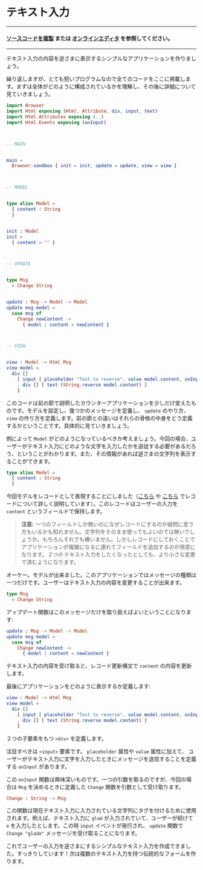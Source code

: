<!--
# Text Fields
-->

# テキスト入力

<!--

---
#### [Clone the code](https://github.com/evancz/elm-architecture-tutorial/) or follow along in the [online editor](https://ellie-app.com/37gW7sj9wPVa1).
---

-->

---
#### [ソースコードを複製](https://github.com/evancz/elm-architecture-tutorial/) または [オンラインエディタ](https://ellie-app.com/37gW7sj9wPVa1) を参照してください。
---

<!--
We are about to create a simple app that reverses the contents of a text field.
-->

テキスト入力の内容を逆さまに表示するシンプルなアプリケーションを作りましょう。

<!--
Again this is a pretty short program, so I have included the whole thing here. Skim through to get an idea of how everything fits together. Right after that we will get into the details!
-->

繰り返しますが、とても短いプログラムなので全てのコードをここに掲載します。まずは全体がどのように構成されているかを理解し、その後に詳細について見ていきましょう。


```elm
import Browser
import Html exposing (Html, Attribute, div, input, text)
import Html.Attributes exposing (..)
import Html.Events exposing (onInput)



-- MAIN


main =
  Browser.sandbox { init = init, update = update, view = view }



-- MODEL


type alias Model =
  { content : String
  }


init : Model
init =
  { content = "" }



-- UPDATE


type Msg
  = Change String


update : Msg -> Model -> Model
update msg model =
  case msg of
    Change newContent ->
      { model | content = newContent }



-- VIEW


view : Model -> Html Msg
view model =
  div []
    [ input [ placeholder "Text to reverse", value model.content, onInput Change ] []
    , div [] [ text (String.reverse model.content) ]
    ]
```

<!--
This code is a slight variant of the counter from the previous section. You set up a model. You define some messages. You say how to `update`. You make your `view`. The difference is just in how we filled this skeleton in. Let's walk through that!
-->

このコードは前の節で説明したカウンターアプリケーションを少しだけ変えたものです。モデルを設定し、幾つかのメッセージを定義し、 `update` のやり方、 `view` の作り方を定義します。前の節との違いはそれらの骨格の中身をどう定義するかということです。具体的に見ていきましょう。

<!--
As always, you start by guessing at what your `Model` should be. In our case, we know we are going to have to keep track of whatever the user has typed into the text field. We need that information so we know how to render the reversed text.
-->

例によって `Model` がどのようになっているべきか考えましょう。今回の場合、ユーザーがテキスト入力にどのような文字を入力したかを追従する必要があるだろう、ということがわかります。また、その情報があれば逆さまの文字列を表示することができます。

```elm
type alias Model =
  { content : String
  }
```

<!--
This time I chose to represent the model as a record. (You can read more about records [here](https://guide.elm-lang.org/core_language.html#records) and [here](https://elm-lang.org/docs/records).) For now, the record stores the user input in the `content` field.
-->
今回モデルをレコードとして表現することにしました（[こちら](https://guide.elm-lang.org/core_language.html#records) や [こちら](https://elm-lang.org/docs/records) でレコードについて詳しく説明しています）。このレコードはユーザーの入力を `content` というフィールドで保持します。

<!--
> **Note:** You may be wondering, why bother having a record if it only holds one entry? Couldn't you just use the string directly? Sure! But starting with a record makes it easy to add more fields as our app gets more complicated. When the time comes where we want *two* text inputs, we will have to do much less fiddling around.
-->

> **注意:** 一つのフィールドしか無いのになぜレコードにするのか疑問に思う方もいるかも知れません。文字列をそのまま使ってもよいのでは無いでしょうか。もちろんそれでも構いません。しかしレコードにしておくことでアプリケーションが複雑になるに連れてフィールドを追加するのが用意になります。 *2つの* テキスト入力をしたくなったとしても、より小さな変更で済むようになります。

<!--
Okay, so we have our model. Now in this app there is only one kind of message really. The user can change the contents of the text field.
-->

オーケー。モデルが出来ました。このアプリケーションではメッセージの種類は一つだけです。ユーザーはテキスト入力の内容を変更することが出来ます。


```elm
type Msg
  = Change String
```

<!--
This means our update function just has to handle this one case:
-->

アップデート関数はこのメッセージだけを取り扱えばよいということになります:


```elm
update : Msg -> Model -> Model
update msg model =
  case msg of
    Change newContent ->
      { model | content = newContent }
```

<!--
When we receive new content, we use the record update syntax to update the contents of `content`.
-->

テキスト入力の内容を受け取ると、レコード更新構文で `content` の内容を更新します。

<!--
Finally we need to say how to view our application:
-->

最後にアプリケーションをどのように表示するか定義します:

```elm
view : Model -> Html Msg
view model =
  div []
    [ input [ placeholder "Text to reverse", value model.content, onInput Change ] []
    , div [] [ text (String.reverse model.content) ]
    ]
```

<!--
We create a `<div>` with two children.
-->
２つの子要素をもつ `<div>` を定義します。

<!--
The interesting child is the `<input>` node. In addition to the `placeholder` and `value` attributes, it uses `onInput` to declare what messages should be sent when the user types into this input.
-->
注目すべきは `<input>` 要素です。 `placeholder` 属性や `value` 属性に加えて、 ユーザーがテキスト入力に文字を入力したときにメッセージを送信することを定義する `onInput` があります。

<!--
This `onInput` function is kind of interesting. It takes one argument, in this case the `Change` function which was created when we declared the `Msg` type:
-->

この `onInput` 関数は興味深いものです。一つの引数を取るのですが、今回の場合は `Msg` を決めるときに定義した `Change` 関数を引数として受け取ります。

```elm
Change : String -> Msg
```

<!--
This function is used to tag whatever is currently in the text field. So let's say the text field currently holds `glad` and the user types `e`. This triggers an `input` event, so we will get the message `Change "glade"` in our `update` function.
-->
この関数は現在テキスト入力に入力されている文字列にタグを付けるために使用されます。例えば、テキスト入力に `glad` が入力されていて、ユーザーが続けて `e` を入力したとします。この時 `input` イベントが発行され、 `update` 関数で `Change "glade"` メッセージを受け取ることになります。

<!--
So now we have a simple text field that can reverse user input. Neat! Now on to putting a bunch of text fields together into a more traditional form.
-->

これでユーザーの入力を逆さまにするシンプルなテキスト入力を作成できました。すっきりしています！次は複数のテキスト入力を持つ伝統的なフォームを作ります。

